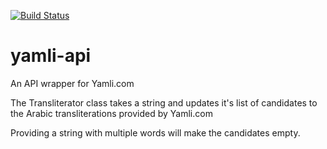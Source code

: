 [![Build Status](https://travis-ci.com/AliMZaini/yamli-api.svg?token=DBtzE6aVUQsPLsj6qBSd&branch=master)](https://travis-ci.com/AliMZaini/yamli-api)

# yamli-api
An API wrapper for Yamli.com

The Transliterator class takes a string and updates it's list of candidates to the Arabic transliterations provided by Yamli.com

Providing a string with multiple words will make the candidates empty.
